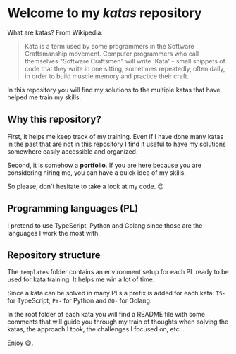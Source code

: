 # Welcome to my _katas_ repository

What are katas? From Wikipedia:
> Kata is a term used by some programmers in the Software Craftsmanship movement. Computer programmers who call themselves "Software Craftsmen" will write 'Kata' - small snippets of code that they write in one sitting, sometimes repeatedly, often daily, in order to build muscle memory and practice their craft.

In this repository you will find my solutions to the multiple katas that have helped me train my skills.

## Why this repository?

First, it helps me keep track of my training. Even if I have done many katas in the past that are not in this repository I find it useful to have my solutions somewhere easily accessible and organized.

Second, it is somehow a **portfolio**. If you are here because you are considering hiring me, you can have a quick idea of my skills.

So please, don't hesitate to take a look at my code. :wink:

## Programming languages (PL)

I pretend to use TypeScript, Python and Golang since those are the languages I work the most with.

## Repository structure

The `templates` folder contains an environment setup for each PL ready to be used for kata training. It helps me win a lot of time.

Since a kata can be solved in many PLs a prefix is added for each kata: `TS-` for TypeScript, `PY-` for Python and `GO-` for Golang.

In the root folder of each kata you will find a README file with some comments that will guide you through my train of thoughts when solving the katas, the approach I took, the challenges I focused on, etc...

Enjoy :smile:.